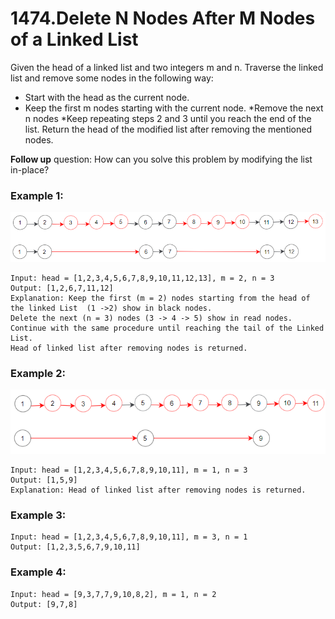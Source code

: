 # 1474.Delete N Nodes After M Nodes of a Linked List
Given the head of a linked list and two integers m and n. Traverse the linked list and remove some nodes in the following way:

* Start with the head as the current node.
* Keep the first m nodes starting with the current node.
*Remove the next n nodes
*Keep repeating steps 2 and 3 until you reach the end of the list.
Return the head of the modified list after removing the mentioned nodes.

**Follow up** question: How can you solve this problem by modifying the list in-place?

### Example 1:
![sample_1](../sample_1_1848.png)
``` 
Input: head = [1,2,3,4,5,6,7,8,9,10,11,12,13], m = 2, n = 3
Output: [1,2,6,7,11,12]
Explanation: Keep the first (m = 2) nodes starting from the head of the linked List  (1 ->2) show in black nodes.
Delete the next (n = 3) nodes (3 -> 4 -> 5) show in read nodes.
Continue with the same procedure until reaching the tail of the Linked List.
Head of linked list after removing nodes is returned.

```
### Example 2:
![sample_2](../sample_2_1848.png)
``` 
Input: head = [1,2,3,4,5,6,7,8,9,10,11], m = 1, n = 3
Output: [1,5,9]
Explanation: Head of linked list after removing nodes is returned.

```
### Example 3:
``` 
Input: head = [1,2,3,4,5,6,7,8,9,10,11], m = 3, n = 1
Output: [1,2,3,5,6,7,9,10,11]

```
### Example 4:
``` 
Input: head = [9,3,7,7,9,10,8,2], m = 1, n = 2
Output: [9,7,8]
```